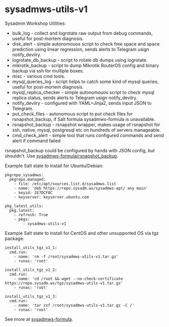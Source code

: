 # sysadmws-utils-v1
Sysadmin Workshop Utilities:
- bulk_log - collect and logrotate raw output from debug commands, useful for post-mortem diagnosis.
- disk_alert - simple autonomouos script to check free space and space prediction using linear regression, sends alerts to Telegram usign notify_devilry.
- logrotate_db_backup - script to rotate db dumps using logrotate.
- mikrotik_backup - script to dump Mikrotik RouterOS config and binary backup via ssh for multiple boxes.
- misc - various cmd tools.
- mysql_queries_log - script helps to catch some kind of mysql queries, useful for post-mortem diagnosis.
- mysql_replica_checker - simple autonomouos script to check mysql replica status, sends alerts to Telegram usign notify_devilry.
- notify_devilry - configured with YAML+Jinja2, sends input JSON to Telegram.
- put_check_files - autonomous script to put check files for rsnapshot_backup, if Salt formula sysadmws-formula is unavailable.
- rsnapshot_backup - rsnapshot wrapper, makes usage of rsnapshot for ssh, native, mysql, postgresql etc on hundreds of servers manageable.
- cmd_check_alert - simple tool that runs configured commands and send alert if command failed

rsnapshot_backup could be configured by hands with JSON config, but shouldn't. Use [sysadmws-formula/rsnapshot_backup](https://github.com/sysadmws/sysadmws-formula/blob/master/rsnapshot_backup/pillar.example).

Example Salt state to install for Ubuntu/Debian:
```
pkgrepo_sysadmws:
  pkgrepo.managed:
    - file: /etc/apt/sources.list.d/sysadmws.list
    - name: 'deb https://repo.sysadm.ws/sysadmws-apt/ any main'
    - keyid: 2E7DCF8C
    - keyserver: keyserver.ubuntu.com

pkg_latest_utils:
  pkg.latest:
    - refresh: True
    - pkgs:
        - sysadmws-utils-v1
```

Example Salt state to install for CentOS and other unsupported OS via tgz package:
```
install_utils_tgz_v1_1:
  cmd.run:
    - name: 'rm -f /root/sysadmws-utils-v1.tar.gz'
    - runas: 'root'

install_utils_tgz_v1_2:
  cmd.run:
    - name: 'cd /root && wget --no-check-certificate https://repo.sysadm.ws/tgz/sysadmws-utils-v1.tar.gz'
    - runas: 'root'

install_utils_tgz_v1_3:
  cmd.run:
    - name: 'tar zxf /root/sysadmws-utils-v1.tar.gz -C /'
    - runas: 'root'
```

See more at [sysadmws-formula](https://github.com/sysadmws/sysadmws-formula/blob/master/sysadmws-utils/sysadmws-utils.sls).
